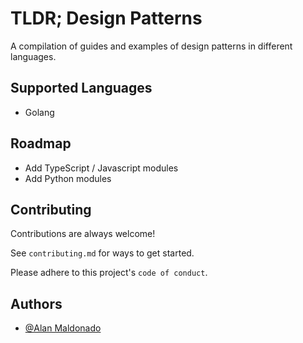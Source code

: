 
# TLDR; Design Patterns

A compilation of guides and examples of design patterns in different languages.

## Supported Languages

- Golang


## Roadmap

- Add TypeScript / Javascript modules
- Add Python modules


## Contributing

Contributions are always welcome!

See `contributing.md` for ways to get started.

Please adhere to this project's `code of conduct`.


## Authors

- [@Alan Maldonado](https://www.github.com/n3m)

